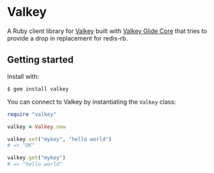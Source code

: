 # Valkey

A Ruby client library for [Valkey][valkey-home] built with [Valkey Glide Core][valkey-glide-home] that tries to provide a drop in replacement for redis-rb.

## Getting started

Install with:

```
$ gem install valkey
```

You can connect to Valkey by instantiating the `Valkey` class:

```ruby
require "valkey"

valkey = Valkey.new

valkey.set("mykey", "hello world")
# => "OK"

valkey.get("mykey")
# => "hello world"
```

[valkey-home]: https://valkey.io
[valkey-glide-home]: https://github.com/valkey-io/valkey-glide

